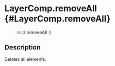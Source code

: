 LayerComp.removeAll {#LayerComp.removeAll}
===================

> void **removeAll** ()

Description
-----------

Deletes all elements.

